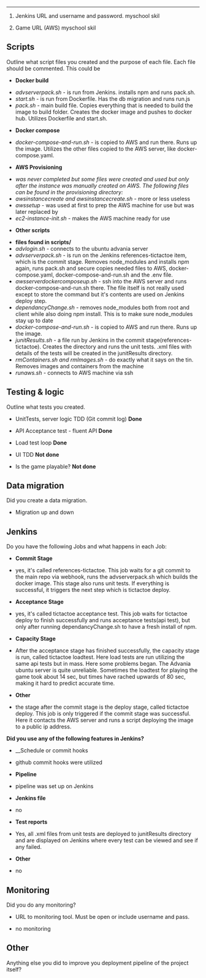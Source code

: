---

1. Jenkins URL and username and password.
myschool skil

2. Game URL (AWS)
myschool skil


## Scripts

Outline what script files you created and the purpose of each file. Each file should be commented. This could be

- __Docker build__
* _advserverpack.sh_ - is run from Jenkins. installs npm and runs pack.sh.
* _start.sh_ - is run from Dockerfile. Has the db migration and runs run.js
* _pack.sh_ - main build file. Copies everything that is needed to build the image to build folder. Creates the docker image and pushes to docker hub. Utilizes Dockerfile and start.sh.

- __Docker compose__
* _docker-compose-and-run.sh_ - is copied to AWS and run there. Runs up the image. Utilizes the other files copied to the AWS server, like docker-compose.yaml.

- __AWS Provisioning__
* _was never completed but some files were created and used but only after the instance was manually created on AWS. The following files can be found in the provisioning directory:_
* _awsinstancecreate and awsinstancecreate.sh_ - more or less useless
* _awssetup_ - was used at first to prep the AWS machine for use but was later replaced by
* _ec2-instance-init.sh_ - makes the AWS machine ready for use

- __Other scripts__
* __files found in scripts/__
* _advlogin.sh_ - connects to the ubuntu advania server
* _advserverpack.sh_ - is run on the Jenkins references-tictactoe item, which is the commit stage. Removes node_modules and installs npm again, runs pack.sh and secure copies needed files to AWS, docker-compose.yaml, docker-compose-and-run.sh and the .env file.
* _awsserverdockercomposeup.sh_ - ssh into the AWS server and runs docker-compose-and-run.sh there. The file itself is not really used except to store the command but it's contents are used on Jenkins deploy step.
* _dependancyChange.sh_ - removes node_modules both from root and client while also doing npm install. This is to make sure node_modules stay up to date
* _docker-compose-and-run.sh_ - is copied to AWS and run there. Runs up the image.
* _junitResults.sh_ - a file run by Jenkins in the commit stage(references-tictactoe). Creates the directory and runs the unit tests. .xml files with details of the tests will be created in the junitResults directory.
* _rmContainers.sh and rmImages.sh_ - do exactly what it says on the tin. Removes images and containers from the machine
* _runaws.sh_ - connects to AWS machine via ssh


## Testing & logic

Outline what tests you created.

- UnitTests, server logic TDD (Git commit log)  __Done__

- API Acceptance test - fluent API __Done__

- Load test loop __Done__

- UI TDD __Not done__

- Is the game playable? __Not done__



## Data migration

Did you create a data migration.

- Migration up and down



## Jenkins

Do you have the following Jobs and what happens in each Job:

- __Commit Stage__
* yes, it's called references-tictactoe. This job waits for a git commit to the main repo via webhook, runs the advserverpack.sh which builds the docker image. This stage also runs unit tests. If everything is successful, it triggers the next step which is tictactoe deploy.

- __Acceptance Stage__
* yes, it's called tictactoe acceptance test. This job waits for tictactoe deploy to finish successfully and runs acceptance tests(api test), but only after running dependancyChange.sh to have a fresh install of npm.

- __Capacity Stage__
* After the acceptance stage has finished successfully, the capacity stage is run, called tictactoe loadtest. Here load tests are run utilizing the same api tests but in mass. Here some problems began. The Advania ubuntu server is quite unreliable. Sometimes the loadtest for playing the game took about 14 sec, but times have rached upwards of 80 sec, making it hard to predict accurate time.

- __Other__
* the stage after the commit stage is the deploy stage, called tictactoe deploy. This job is only triggered if the commit stage was successful. Here it contacts the AWS server and runs a script deploying the image to a public ip address.



__Did you use any of the following features in Jenkins?__

- __Schedule or commit hooks
* github commit hooks were utilized


- __Pipeline__
* pipeline was set up on Jenkins

- __Jenkins file__
* no

- __Test reports__
* Yes, all .xml files from unit tests are deployed to junitResults directory and are displayed on Jenkins where every test can be viewed and see if any failed.

- __Other__
* no


## Monitoring

Did you do any monitoring?

- URL to monitoring tool. Must be open or include username and pass.
* no monitoring



## Other

Anything else you did to improve you deployment pipeline of the project itself?

